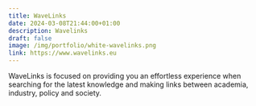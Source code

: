 ```yaml
---
title: WaveLinks
date: 2024-03-08T21:44:00+01:00
description: Wavelinks
draft: false
image: /img/portfolio/white-wavelinks.png
link: https://www.wavelinks.eu
---
```


WaveLinks is focused on providing you an effortless experience when searching for the latest knowledge and making links between academia, industry, policy and society.
